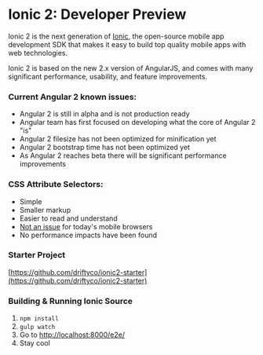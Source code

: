 # Ionic 2: Developer Preview

Ionic 2 is the next generation of [Ionic](http://ionicframework.com/), the open-source mobile app development SDK that makes it easy to build top quality mobile apps with web technologies.

Ionic 2 is based on the new 2.x version of AngularJS, and comes with many significant performance, usability, and feature improvements.


### Current Angular 2 known issues:

- Angular 2 is still in alpha and is not production ready
- Angular team has first focused on developing what the core of Angular 2 "is"
- Angular 2 filesize has not been optimized for minification yet
- Angular 2 bootstrap time has not been optimized yet
- As Angular 2 reaches beta there will be significant performance improvements


### CSS Attribute Selectors:

- Simple
- Smaller markup
- Easier to read and understand
- [Not an issue](https://twitter.com/paul_irish/status/311610425617838081) for today's mobile browsers
- No performance impacts have been found


### Starter Project

[https://github.com/driftyco/ionic2-starter](https://github.com/driftyco/ionic2-starter)


### Building & Running Ionic Source

1. `npm install`
2. `gulp watch`
3. Go to [http://localhost:8000/e2e/](http://localhost:8000/e2e/)
4. Stay cool
